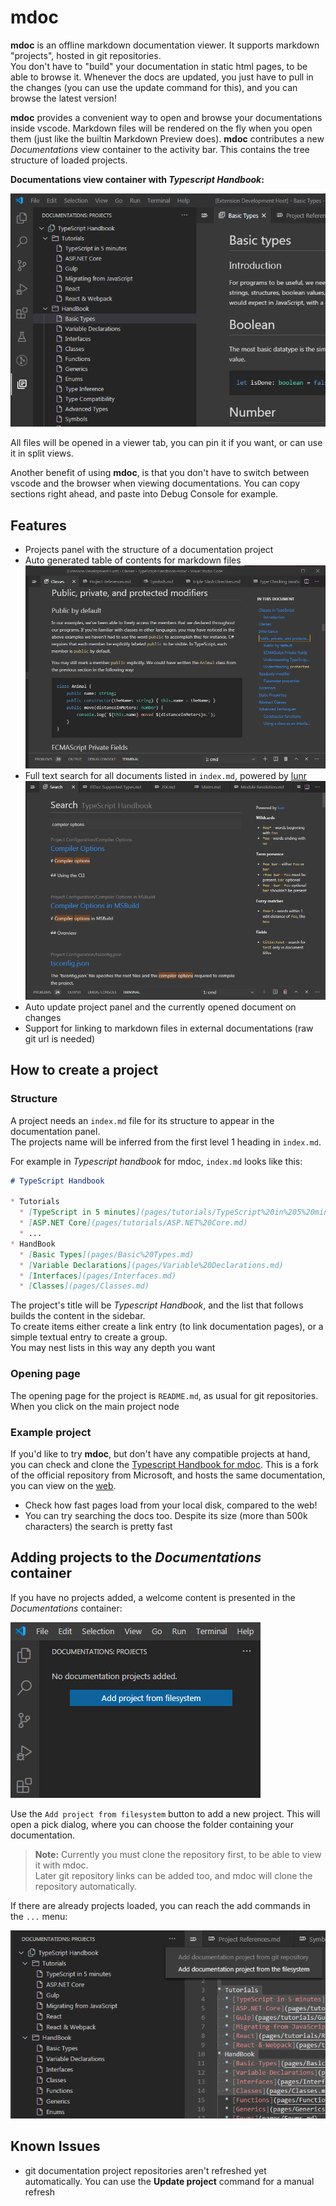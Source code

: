 # mdoc 

**mdoc** is an offline markdown documentation viewer. It supports markdown "projects", hosted in git repositories.   
You don't have to "build" your documentation in static html pages, to be able to browse it. Whenever the docs are updated, you just have to pull in the changes (you can use the update command for this), and you can browse the latest version!        

**mdoc** provides a convenient way to open and browse your documentations inside vscode. Markdown files will be rendered on the fly when you open them (just like the builtin Markdown Preview does). **mdoc** contributes a new *Documentations* view container to the activity bar. This contains the tree structure of loaded projects.

**Documentations view container with *Typescript Handbook*:**

![Typescript handbook in documentatations view conatiner](img/documentation-view-container.png)

All files will be opened in a viewer tab, you can pin it if you want, or can use it in split views.

Another benefit of using **mdoc**, is that you don't have to switch between vscode and the browser when viewing documentations. You can copy sections right ahead, and paste into Debug Console for example.


## Features

- Projects panel with the structure of a documentation project
- Auto generated table of contents for markdown files
![toc generation](img/toc-generation.png)
- Full text search for all documents listed in `index.md`, powered by [lunr](https://lunrjs.com/)
![search example](img/search.png)
- Auto update project panel and the currently opened document on changes
- Support for linking to markdown files in external documentations (raw git url is needed)

## How to create a project

### Structure

A project needs an `index.md` file for its structure to appear in the documentation panel.   
The projects name will be inferred from the first level 1 heading in `index.md`.

For example in  *Typescript handbook* for mdoc, `index.md` looks like this:
```md
# TypeScript Handbook

* Tutorials
  * [TypeScript in 5 minutes](pages/tutorials/TypeScript%20in%205%20minutes.md)
  * [ASP.NET Core](pages/tutorials/ASP.NET%20Core.md)
  * ...
* HandBook
  * [Basic Types](pages/Basic%20Types.md)
  * [Variable Declarations](pages/Variable%20Declarations.md)
  * [Interfaces](pages/Interfaces.md)
  * [Classes](pages/Classes.md)
```

The project's title will be *Typescript Handbook*, and the list that follows builds the content in the sidebar.   
To create items either create a link entry (to link documentation pages), or a simple textual entry to create a group.    
You may nest lists in this way any depth you want

### Opening page

The opening page for the project is `README.md`, as usual for git repositories. When you click on the main project node

### Example project

If you'd like to try **mdoc**, but don't have any compatible projects at hand, you can check and clone the [Typescript Handbook for mdoc](https://github.com/bxantus/TypeScript-Handbook-mdoc). This is a fork of the official repository from Microsoft, and hosts the same documentation, you can view on the [web](https://www.typescriptlang.org/docs/handbook/intro.html).    

* Check how fast pages load from your local disk, compared to the web!
* You can try searching the docs too. Despite its size (more than 500k characters) the search is pretty fast

## Adding projects to the *Documentations* container

If you have no projects added, a welcome content is presented in the *Documentations* container:

![Welcome content](img/welcome-view.png)

Use the `Add project from filesystem` button to add a new project. This will open a pick dialog, where you can choose the folder containing your documentation.

> **Note:** Currently you must clone the repository first, to be able to view it with mdoc.    
> Later git repository links can be added too, and mdoc will clone the repository automatically.

If there are already projects loaded, you can reach the add commands in the `...` menu:

![Add commands from context menu](img/project-context-menu.png)

## Known Issues

- git documentation project repositories aren't refreshed yet automatically. You can use the **Update project** command for a manual refresh


